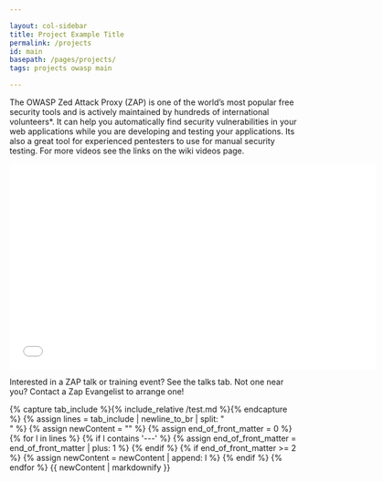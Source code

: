 ```yaml
---

layout: col-sidebar
title: Project Example Title
permalink: /projects
id: main
basepath: /pages/projects/
tags: projects owasp main

---
```


The OWASP Zed Attack Proxy (ZAP) is one of the world’s most popular free security tools and is actively maintained by hundreds of international volunteers*. It can help you automatically find security vulnerabilities in your web applications while you are developing and testing your applications. Its also a great tool for experienced pentesters to use for manual security testing. 
For more videos see the links on the wiki videos page.

<div class="video-container">
  <iframe src="//www.youtube.com/embed/ztfgip-UhWw?" allowfullscreen="true" width="640" height="360" frameborder="0"></iframe>
</div>

Interested in a ZAP talk or training event? See the talks tab. Not one near you? Contact a Zap Evangelist to arrange one! 


{% capture tab_include %}{% include_relative /test.md %}{% endcapture %}
{% assign lines = tab_include | newline_to_br | split: "<br />" %}
{% assign newContent = "" %}
{% assign end_of_front_matter = 0 %}
{% for l in lines %}
    {% if l contains '---' %}
      {% assign end_of_front_matter = end_of_front_matter | plus: 1 %}
    {% endif %}
    {% if end_of_front_matter >= 2 %}
        {% assign newContent  = newContent | append: l %}
    {% endif %}
{% endfor %}
{{ newContent | markdownify }}